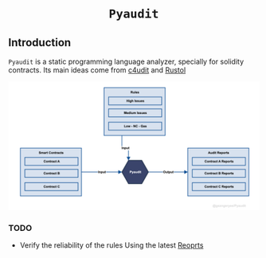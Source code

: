 <h1 align=center><code>Pyaudit</code></h1>

## Introduction

`Pyaudit` is a static programming language analyzer, specially for solidity contracts. Its main ideas come from [c4udit](https://github.com/byterocket/c4udit) and [Rustol](https://github.com/Jansen-C-Moreira/Rustol)

![Pyaudit Design](/images/design.png)

### TODO

- Verify the reliability of the rules Using the latest [Reoprts](https://code4rena.com/reports)
